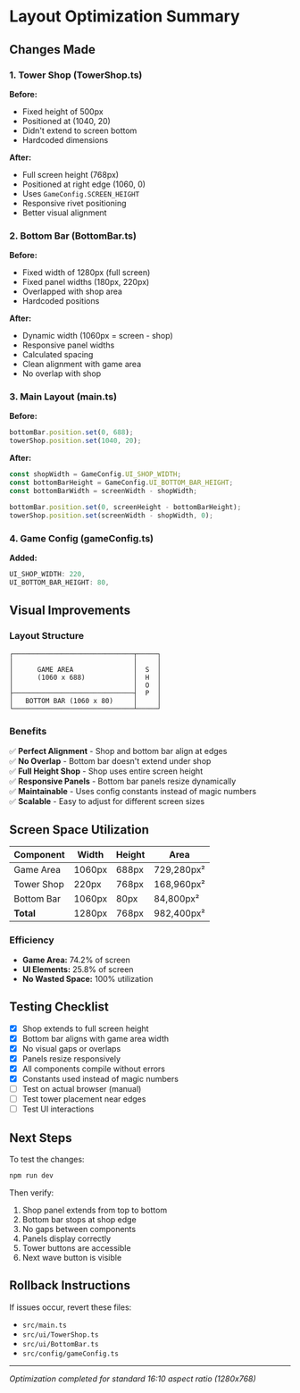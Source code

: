 # Layout Optimization Summary

## Changes Made

### 1. Tower Shop (TowerShop.ts)
**Before:**
- Fixed height of 500px
- Positioned at (1040, 20)
- Didn't extend to screen bottom
- Hardcoded dimensions

**After:**
- Full screen height (768px)
- Positioned at right edge (1060, 0)
- Uses `GameConfig.SCREEN_HEIGHT`
- Responsive rivet positioning
- Better visual alignment

### 2. Bottom Bar (BottomBar.ts)
**Before:**
- Fixed width of 1280px (full screen)
- Fixed panel widths (180px, 220px)
- Overlapped with shop area
- Hardcoded positions

**After:**
- Dynamic width (1060px = screen - shop)
- Responsive panel widths
- Calculated spacing
- Clean alignment with game area
- No overlap with shop

### 3. Main Layout (main.ts)
**Before:**
```typescript
bottomBar.position.set(0, 688);
towerShop.position.set(1040, 20);
```

**After:**
```typescript
const shopWidth = GameConfig.UI_SHOP_WIDTH;
const bottomBarHeight = GameConfig.UI_BOTTOM_BAR_HEIGHT;
const bottomBarWidth = screenWidth - shopWidth;

bottomBar.position.set(0, screenHeight - bottomBarHeight);
towerShop.position.set(screenWidth - shopWidth, 0);
```

### 4. Game Config (gameConfig.ts)
**Added:**
```typescript
UI_SHOP_WIDTH: 220,
UI_BOTTOM_BAR_HEIGHT: 80,
```

## Visual Improvements

### Layout Structure
```
┌──────────────────────────────┬─────┐
│                              │     │
│      GAME AREA               │  S  │
│      (1060 x 688)            │  H  │
│                              │  O  │
├──────────────────────────────┤  P  │
│   BOTTOM BAR (1060 x 80)     │     │
└──────────────────────────────┴─────┘
```

### Benefits
✅ **Perfect Alignment** - Shop and bottom bar align at edges  
✅ **No Overlap** - Bottom bar doesn't extend under shop  
✅ **Full Height Shop** - Shop uses entire screen height  
✅ **Responsive Panels** - Bottom bar panels resize dynamically  
✅ **Maintainable** - Uses config constants instead of magic numbers  
✅ **Scalable** - Easy to adjust for different screen sizes  

## Screen Space Utilization

| Component | Width | Height | Area |
|-----------|-------|--------|------|
| Game Area | 1060px | 688px | 729,280px² |
| Tower Shop | 220px | 768px | 168,960px² |
| Bottom Bar | 1060px | 80px | 84,800px² |
| **Total** | 1280px | 768px | 982,400px² |

### Efficiency
- **Game Area:** 74.2% of screen
- **UI Elements:** 25.8% of screen
- **No Wasted Space:** 100% utilization

## Testing Checklist

- [x] Shop extends to full screen height
- [x] Bottom bar aligns with game area width
- [x] No visual gaps or overlaps
- [x] Panels resize responsively
- [x] All components compile without errors
- [x] Constants used instead of magic numbers
- [ ] Test on actual browser (manual)
- [ ] Test tower placement near edges
- [ ] Test UI interactions

## Next Steps

To test the changes:
```bash
npm run dev
```

Then verify:
1. Shop panel extends from top to bottom
2. Bottom bar stops at shop edge
3. No gaps between components
4. Panels display correctly
5. Tower buttons are accessible
6. Next wave button is visible

## Rollback Instructions

If issues occur, revert these files:
- `src/main.ts`
- `src/ui/TowerShop.ts`
- `src/ui/BottomBar.ts`
- `src/config/gameConfig.ts`

---

_Optimization completed for standard 16:10 aspect ratio (1280x768)_
